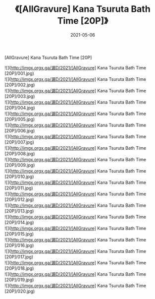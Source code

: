 ﻿---
layout: post
title:  《[AllGravure] Kana Tsuruta Bath Time [20P]》
date:   2021-05-06
img: http://imgx.orgx.ga/漏D/2021/[AllGravure] Kana Tsuruta Bath Time [20P]/000.jpg
categories: [美女, 清纯, 唯美]
---

[AllGravure] Kana Tsuruta Bath Time [20P]

  ![](http://imgx.orgx.ga/漏D/2021/[AllGravure] Kana Tsuruta Bath Time [20P]/001.jpg) <br> ![](http://imgx.orgx.ga/漏D/2021/[AllGravure] Kana Tsuruta Bath Time [20P]/002.jpg) <br> ![](http://imgx.orgx.ga/漏D/2021/[AllGravure] Kana Tsuruta Bath Time [20P]/003.jpg) <br> ![](http://imgx.orgx.ga/漏D/2021/[AllGravure] Kana Tsuruta Bath Time [20P]/004.jpg) <br> ![](http://imgx.orgx.ga/漏D/2021/[AllGravure] Kana Tsuruta Bath Time [20P]/005.jpg) <br> ![](http://imgx.orgx.ga/漏D/2021/[AllGravure] Kana Tsuruta Bath Time [20P]/006.jpg) <br> ![](http://imgx.orgx.ga/漏D/2021/[AllGravure] Kana Tsuruta Bath Time [20P]/007.jpg) <br> ![](http://imgx.orgx.ga/漏D/2021/[AllGravure] Kana Tsuruta Bath Time [20P]/008.jpg) <br> ![](http://imgx.orgx.ga/漏D/2021/[AllGravure] Kana Tsuruta Bath Time [20P]/009.jpg) <br> ![](http://imgx.orgx.ga/漏D/2021/[AllGravure] Kana Tsuruta Bath Time [20P]/010.jpg) <br> ![](http://imgx.orgx.ga/漏D/2021/[AllGravure] Kana Tsuruta Bath Time [20P]/011.jpg) <br> ![](http://imgx.orgx.ga/漏D/2021/[AllGravure] Kana Tsuruta Bath Time [20P]/012.jpg) <br> ![](http://imgx.orgx.ga/漏D/2021/[AllGravure] Kana Tsuruta Bath Time [20P]/013.jpg) <br> ![](http://imgx.orgx.ga/漏D/2021/[AllGravure] Kana Tsuruta Bath Time [20P]/014.jpg) <br> ![](http://imgx.orgx.ga/漏D/2021/[AllGravure] Kana Tsuruta Bath Time [20P]/015.jpg) <br> ![](http://imgx.orgx.ga/漏D/2021/[AllGravure] Kana Tsuruta Bath Time [20P]/016.jpg) <br> ![](http://imgx.orgx.ga/漏D/2021/[AllGravure] Kana Tsuruta Bath Time [20P]/017.jpg) <br> ![](http://imgx.orgx.ga/漏D/2021/[AllGravure] Kana Tsuruta Bath Time [20P]/018.jpg) <br> ![](http://imgx.orgx.ga/漏D/2021/[AllGravure] Kana Tsuruta Bath Time [20P]/019.jpg) <br> ![](http://imgx.orgx.ga/漏D/2021/[AllGravure] Kana Tsuruta Bath Time [20P]/020.jpg) <br>
